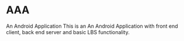 # AAA
An Android Application
This is an An Android Application with front end client, back end server and basic LBS functionality.
